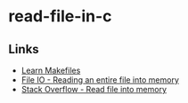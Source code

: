 # read-file-in-c

## Links

* [Learn Makefiles](https://makefiletutorial.com/#getting-started)
* [File IO - Reading an entire file into memory](http://fundza.com/c4serious/fileIO_reading_all/index.html)
* [Stack Overflow - Read file into memory](https://stackoverflow.com/questions/11810678/read-file-into-memory)


